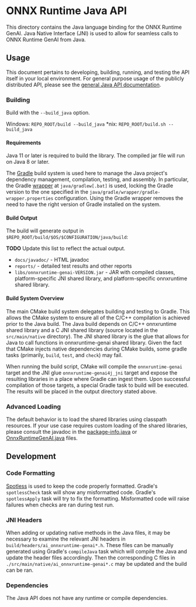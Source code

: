 # ONNX Runtime Java API

This directory contains the Java language binding for the ONNX Runtime GenAI.
Java Native Interface (JNI) is used to allow for seamless calls to ONNX Runtime GenAI from Java.

## Usage

This document pertains to developing, building, running, and testing the API itself in your local environment.
For general purpose usage of the publicly distributed API, please see the [general Java API documentation](https://www.onnxruntime.ai/docs/reference/api/java-api.html).

### Building

Build with the `--build_java` option.

Windows: `REPO_ROOT/build --build_java`
*nix: `REPO_ROOT/build.sh --build_java`

#### Requirements

Java 11 or later is required to build the library. The compiled jar file will run on Java 8 or later.

The [Gradle](https://gradle.org/) build system is used here to manage the Java project's dependency management, compilation, testing, and assembly.
In particular, the Gradle [wrapper](https://docs.gradle.org/current/userguide/gradle_wrapper.html) at `java/gradlew[.bat]` is used, locking the Gradle version to the one specified in the `java/gradle/wrapper/gradle-wrapper.properties` configuration.
Using the Gradle wrapper removes the need to have the right version of Gradle installed on the system.

#### Build Output

The build will generate output in `$REPO_ROOT/build/$OS/$CONFIGURATION/java/build`:

**TODO** Update this list to reflect the actual output.
* `docs/javadoc/` - HTML javadoc
* `reports/` - detailed test results and other reports
* `libs/onnxruntime-genai-VERSION.jar` - JAR with compiled classes, platform-specific JNI shared library, and platform-specific onnxruntime shared library.

#### Build System Overview

The main CMake build system delegates building and testing to Gradle.
This allows the CMake system to ensure all of the C/C++ compilation is achieved prior to the Java build.
The Java build depends on C/C++ onnxruntime shared library and a C JNI shared library (source located in the `src/main/native` directory).
The JNI shared library is the glue that allows for Java to call functions in onnxruntime-genai shared library.
Given the fact that CMake injects native dependencies during CMake builds, some gradle tasks (primarily, `build`, `test`, and `check`) may fail.

When running the build script, CMake will compile the `onnxruntime-genai` target and the JNI glue `onnxruntime-genai4j_jni` target and expose the resulting libraries in a place where Gradle can ingest them.
Upon successful compilation of those targets, a special Gradle task to build will be executed. The results will be placed in the output directory stated above.

### Advanced Loading

The default behavior is to load the shared libraries using classpath resources.
If your use case requires custom loading of the shared libraries, please consult the javadoc in the [package-info.java](src/main/java/ai/onnxruntime-genai/package-info.java) or [OnnxRuntimeGenAI.java](src/main/java/ai/onnxruntime-genai/OnnxRuntimeGenAI.java) files.

## Development

### Code Formatting

[Spotless](https://github.com/diffplug/spotless/tree/master/plugin-gradle) is used to keep the code properly formatted.
Gradle's `spotlessCheck` task will show any misformatted code.
Gradle's `spotlessApply` task will try to fix the formatting.
Misformatted code will raise failures when checks are ran during test run.

###  JNI Headers

When adding or updating native methods in the Java files, it may be necessary to examine the relevant JNI headers in `build/headers/ai_onnxruntime-genai*.h`.
These files can be manually generated using Gradle's `compileJava` task which will compile the Java and update the header files accordingly.
Then the corresponding C files in `./src/main/native/ai_onnxruntime-genai*.c` may be updated and the build can be ran.

### Dependencies

The Java API does not have any runtime or compile dependencies.
